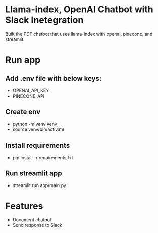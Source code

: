 # Llama-index, OpenAI Chatbot with Slack Inetegration

Built the PDF chatbot that uses llama-index with openai, pinecone, and streamlit.

# Run app

## Add .env file with below keys:
 - OPENAI_API_KEY
 - PINECONE_API

## Create env
 - python -m venv venv
 - source venv/bin/activate

## Install requirements
 - pip install -r requirements.txt

## Run streamlit app
 - streamlit run app/main.py


# Features
 - Document chatbot
 - Send response to Slack






